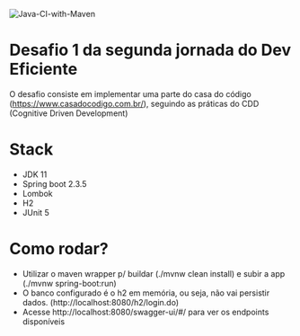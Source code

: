 ![Java-CI-with-Maven](https://github.com/fabiosakiyama/seed-desafio-cdc/workflows/Java-CI-with-Maven/badge.svg?branch=master)

# Desafio 1 da segunda jornada do Dev Eficiente

O desafio consiste em implementar uma parte do casa do código (https://www.casadocodigo.com.br/), seguindo as práticas do CDD (Cognitive Driven Development)

# Stack
- JDK 11
- Spring boot 2.3.5
- Lombok
- H2
- JUnit 5

# Como rodar?

- Utilizar o maven wrapper p/ buildar (./mvnw clean install) e subir a app (./mvnw spring-boot:run)
- O banco configurado é o h2 em memória, ou seja, não vai persistir dados. (http://localhost:8080/h2/login.do)
- Acesse http://localhost:8080/swagger-ui/#/ para ver os endpoints disponíveis
